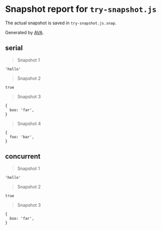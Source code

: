# Snapshot report for `try-snapshot.js`

The actual snapshot is saved in `try-snapshot.js.snap`.

Generated by [AVA](https://avajs.dev).

## serial

> Snapshot 1

    'hello'

> Snapshot 2

    true

> Snapshot 3

    {
      boo: 'far',
    }

> Snapshot 4

    {
      foo: 'bar',
    }

## concurrent

> Snapshot 1

    'hello'

> Snapshot 2

    true

> Snapshot 3

    {
      boo: 'far',
    }
